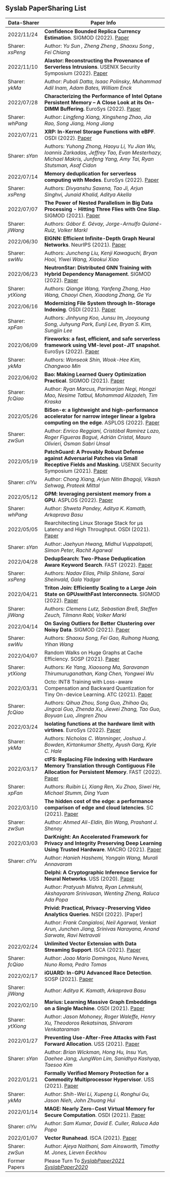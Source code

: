 ## Syslab PaperSharing List

<!-- 总结格式如下，包括1.论文名称，2.作者信息(全部作者信息)，3.会议(简称)及时间，4.论文连接(采用dblp提供的论文链接)，5.(论文slides 链接[可选])，6.论文分享时间，7.分享人(简写即可)-->

| Data-Sharer       | Paper Info                                                   |
| ----------------- | ------------------------------------------------------------ |
| 2022/11/24        | **Confidence Bounded Replica Currency Estimation**. SIGMOD (2022). [Paper](https://dl.acm.org/doi/10.1145/3514221.3517852) |
| Sharer: *xsPeng*  | Author: *Yu Sun , Zheng Zheng , Shaoxu Song , Fei Chiang*    |
| 2022/11/10        | **Alastor: Reconstructing the Provenance  of Serverless Intrusions**. USENIX Security Symposium (2022). [Paper](https://www.usenix.org/conference/usenixsecurity22/presentation/datta) |
| Sharer: *ykMa*    | Author: *Pubali Datta, Isaac Polinsky, Muhammad Adil Inam, Adam Bates, William Enck* |
| 2022/07/28        | **Characterizing the Performance of Intel Optane Persistent Memory – A Close Look at its On-DIMM Buffering.** EuroSys (2022). [Paper](https://dl.acm.org/doi/abs/10.1145/3492321.3519556) |
| Sharer: *whPang*  | Author: *Lingfeng Xiang, Xingsheng Zhao, Jia Rao, Song Jiang, Hong Jiang* |
| 2022/07/21        | **XRP: In-Kernel Storage Functions with eBPF**. OSDI (2022). [Paper](https://www.usenix.org/conference/osdi22/presentation/zhong) |
| Sharer: *sYan*    | Authors: *Yuhong Zhong, Haoyu Li, Yu Jian Wu, Ioannis Zarkadas, Jeffrey Tao, Evan Mesterhazy, Michael Makris,  Junfeng Yang,  Amy Tai, Ryan Stutsman,  Asaf Cidon* |
| 2022/07/14        | **Memory deduplication for serverless computing with Medes**. EuroSys (2022). [Paper](https://dl.acm.org/doi/10.1145/3492321.3524272) |
| Sharer: *xsPeng*  | Authors: *Divyanshu Saxena,  Tao Ji,  Arjun Singhvi,  Junaid Khalid, Aditya Akella* |
| 2022/07/07        | **The Power of Nested Parallelism in Big Data Processing - Hitting Three Flies with One Slap**. SIGMOD (2021). [Paper](https://dl.acm.org/doi/10.1145/3448016.3457287) |
| Sharer: *jlWang*  | Authors: *Gábor E. Gévay,  Jorge-Arnulfo Quiané-Ruiz,  Volker Markl* |
| 2022/06/30        | **EIGNN: Efficient Infinite-Depth Graph Neural Networks**. NeurIPS (2021). [Paper](https://proceedings.neurips.cc/paper/2021/hash/9bd5ee6fe55aaeb673025dbcb8f939c1-Abstract.html) |
| Sharer: *swWu*    | Authors: *Juncheng Liu, Kenji Kawaguchi, Bryan Hooi, Yiwei Wang, Xiaokui Xiao* |
| 2022/06/23        | **NeutronStar: Distributed GNN Training with Hybrid Dependency Management**. SIGMOD (2022). [Paper](https://dl.acm.org/doi/10.1145/3514221.3526134) |
| Sharer: *ytXiong* | Authors: *Qiange Wang, Yanfeng Zhang, Hao Wang, Chaoyi Chen, Xiaodong Zhang, Ge Yu* |
| 2022/06/16        | **Modernizing File System through In-Storage Indexing**. OSDI (2021). [Paper](https://www.usenix.org/conference/osdi21/presentation/koo) |
| Sharer: *xpFan*   | Authors: *Jinhyung Koo, Junsu Im, Jooyoung Song, Juhyung Park, Eunji Lee, Bryan S. Kim, Sungjin Lee* |
| 2022/06/09        | **Fireworks: a fast, efficient, and safe serverless framework using VM-level post-JIT snapshot**. EuroSys (2022). [Paper](https://dl.acm.org/doi/abs/10.1145/3492321.3519581) |
| Sharer: *ykMa*    | Authors: *Wonseok Shin, Wook-Hee Kim, Changwoo Min*          |
| 2022/06/02        | **Bao: Making Learned Query Optimization Practical**. SIGMOD (2021). [Paper](https://dl.acm.org/doi/10.1145/3448016.3452838) |
| Sharer: *fcQiao*  | Author: *Ryan Marcus, Parimarjan Negi, Hongzi Mao, Nesime Tatbul, Mohammad Alizadeh, Tim Kraska* |
| 2022/05/26        | **BiSon-e: a lightweight and high-performance accelerator for narrow integer linear a lgebra computing on the edge**.  ASPLOS (2022). [Paper](https://dl.acm.org/doi/10.1145/3503222.3507746) |
| Sharer: *zwSun*   | Author: *Enrico Reggiani, Cristóbal Ramírez Lazo, Roger Figueras Bagué, Adrián Cristal, Mauro Olivieri, Osman Sabri Unsal* |
| 2022/05/19        | **PatchGuard: A Provably Robust Defense against Adversarial Patches via Small Receptive Fields and Masking.** USENIX Security Symposium (2021). [Paper](https://www.usenix.org/conference/usenixsecurity21/presentation/xiang) |
| Sharer: *clYu*    | Author: *Chong Xiang, Arjun Nitin Bhagoji, Vikash Sehwag, Prateek Mittal* |
| 2022/05/12        | **GPM: leveraging persistent memory from a GPU**. ASPLOS (2022). [Paper](https://dl.acm.org/doi/10.1145/3503222.3507758) |
| Sharer: *whPang*  | Author: *Shweta Pandey, Aditya K. Kamath, Arkaprava Basu*    |
| 2022/05/05        | Rearchitecting Linux Storage Stack for µs Latency and High Throughput. OSDI (2021). [Paper](https://www.usenix.org/conference/osdi21/presentation/hwang) |
| Sharer: *sYan*    | Author: *Jaehyun Hwang, Midhul Vuppalapati, Simon Peter, Rachit Agarwal* |
| 2022/04/28        | **DedupSearch: Two-Phase Deduplication Aware Keyword Search**. FAST (2022). [Paper](https://www.usenix.org/conference/fast22/presentation/elias) |
| Sharer: *xsPeng*  | Authors: *Nadav Elias, Philip Shilane, Sarai Sheinvald, Gala Yadgar* |
| 2022/04/21        | **Triton Join: Efficiently Scaling to a Large Join State on GPUswithFast Interconnects**. SIGMOD (2022). [Paper](https://hpi.de/fileadmin/user_upload/fachgebiete/rabl/publications/2022/triton2022lutz.pdf) |
| Sharer: *jlWang*  | Authors: *Clemens Lutz, Sebastian Breß, Steffen Zeuch, Tilmann Rabl, Volker Markl* |
| 2022/04/14        | **On Saving Outliers for Better Clustering over Noisy Data**. SIGMOD (2021). [Paper](https://dl.acm.org/doi/10.1145/3448016.3457271) |
| Sharer: *swWu*    | Authors: *Shaoxu Song, Fei Gao, Ruihong Huang, Yihan Wang*   |
| 2022/04/07        | Random Walks on Huge Graphs at Cache Efficiency. SOSP (2021). [Paper](https://dl.acm.org/doi/10.1145/3477132.3483575) |
| Sharer: *ytXiong* | Authors: *Ke Yang, Xiaosong Ma, Saravanan Thirumuruganathan, Kang Chen, Yongwei Wu* |
| 2022/03/31        | Octo: INT8 Training with Loss-aware Compensation and Backward Quantization for Tiny On-device Learning. ATC (2021). [Paper](https://www.usenix.org/conference/atc21/presentation/zhou-qihua) |
| Sharer: *fcQiao*  | Authors: *Qihua Zhou, Song Guo, Zhihao Qu, Jingcai Guo, Zhenda Xu, Jiewei Zhang, Tao Guo, Boyuan Luo, Jingren Zhou* |
| 2022/03/24        | **Isolating functions at the hardware limit with virtines**. EuroSys (2022). [Paper](https://dl.acm.org/doi/10.1145/3492321.3519553) |
| Sharer: *ykMa*    | Authors: *Nicholas C. Wanninger, Joshua J. Bowden, Kirtankumar Shetty, Ayush Garg, Kyle C. Hale* |
| 2022/03/17        | **ctFS: Replacing File Indexing with Hardware Memory Translation through Contiguous File Allocation for Persistent Memory**. FAST (2022). [Paper](https://www.usenix.org/conference/fast22/presentation/li) |
| Sharer: *xpFan*   | Authors: *Ruibin Li, Xiang Ren, Xu Zhao, Siwei He, Michael Stumm, Ding Yuan* |
| 2022/03/10        | **The hidden cost of the edge: a performance comparison of edge and cloud latencies**. SC (2021). [Paper](https://dl.acm.org/doi/10.1145/3458817.3476142) |
| Sharer: *zwSun*   | Author: *Ahmed Ali-Eldin, Bin Wang, Prashant J. Shenoy*      |
| 2022/03/03        | **DarKnight: An Accelerated Framework for Privacy and Integrity Preserving Deep Learning Using Trusted Hardware**. MACRO (2021). [Paper](https://dl.acm.org/doi/10.1145/3466752.3480112) |
| Sharer: *clYu*    | Author: *Hanieh Hashemi, Yongqin Wang, Murali Annavaram*     |
|                   | **Delphi: A Cryptographic Inference Service for Neural Networks**. USS (2020). [Paper](https://www.usenix.org/conference/usenixsecurity20/presentation/mishra) |
|                   | Author: *Pratyush Mishra, Ryan Lehmkuhl, Akshayaram Srinivasan, Wenting Zheng, Raluca Ada Popa* |
|                   | **Privid: Practical, Privacy-Preserving Video Analytics Queries**. NSDI (2022). [Paper] |
|                   | Author: *Frank Cangialosi, Neil Agarwal, Venkat Arun, Junchen Jiang, Srinivas Narayana, Anand Sarwate, Ravi Netravali* |
| 2022/02/24        | **Unlimited Vector Extension with Data Streaming Support**. ISCA (2021). [Paper](https://ieeexplore.ieee.org/document/9499750) |
| Sharer: *fcQiao*  | Author: *Joao Mario Domingos, Nuno Neves, Nuno Roma, Pedro Tomas* |
| 2022/02/17        | **iGUARD: In-GPU Advanced Race Detection**. SOSP (2021). [Paper](https://dl.acm.org/doi/10.1145/3477132.3483545) |
| Sharer: *jlWang*  | Author: *Aditya K. Kamath, Arkaprava Basu*                   |
| 2022/02/10        | **Marius: Learning Massive Graph Embeddings on a Single Machine**. OSDI (2021). [Paper](https://www.usenix.org/conference/osdi21/presentation/mohoney) |
| Sharer: *ytXiong* | Author: *Jason Mohoney, Roger Waleffe, Henry Xu, Theodoros Rekatsinas, Shivaram Venkataraman* |
| 2022/01/27        | **Preventing Use-After-Free Attacks with Fast Forward Allocation**. USS (2021). [Paper](https://www.usenix.org/conference/usenixsecurity21/presentation/wickman) |
| Sharer: *sYan*    | Author: *Brian Wickman, Hong Hu, Insu Yun, Daehee Jang, JungWon Lim, Sanidhya Kashyap, Taesoo Kim* |
| 2022/01/21        | **Formally Verified Memory Protection for a Commodity Multiprocessor Hypervisor**. USS (2021). [Paper](https://www.usenix.org/conference/usenixsecurity21/presentation/li-shih-wei) |
| Sharer: *ykMa*    | Author: *Shih-Wei Li, Xupeng Li, Ronghui Gu, Jason Nieh, John Zhuang Hui* |
| 2022/01/14        | **MAGE: Nearly Zero-Cost Virtual Memory for Secure Computation**. OSDI (2021). [Paper](https://www.usenix.org/conference/osdi21/presentation/kumar) |
| Sharer: *clYu*    | Author: *Sam Kumar, David E. Culler, Raluca Ada Popa*        |
| 2022/01/07        | **Vector Runahead**. ISCA (2021). [Paper](https://ieeexplore.ieee.org/document/9499866) |
| Sharer: *zwSun*   | Author: *Ajeya Naithani, Sam Ainsworth, Timothy M. Jones, Lieven Eeckhou* |
| Former Papers     | Please Turn To *[SyslabPaper2021](./SyslabPaper2021.md)* *[SyslabPaper2020](./SyslabPaper2020.md)* |

